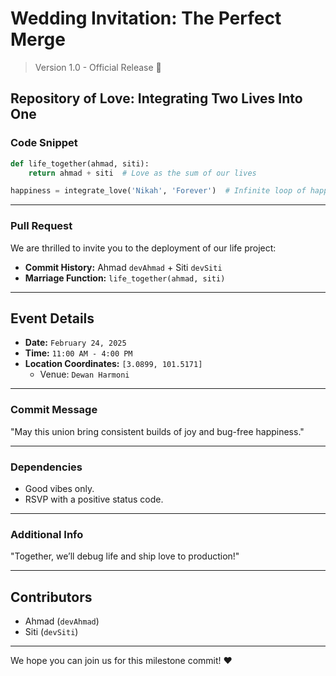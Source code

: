# Wedding Invitation: **The Perfect Merge**

> Version 1.0 - Official Release 🚀  

## Repository of Love: Integrating Two Lives Into One

### Code Snippet
```python
def life_together(ahmad, siti):
    return ahmad + siti  # Love as the sum of our lives

happiness = integrate_love('Nikah', 'Forever')  # Infinite loop of happiness
```

---

### Pull Request  
We are thrilled to invite you to the deployment of our life project:  

- **Commit History:** Ahmad `devAhmad` + Siti `devSiti`  
- **Marriage Function:** `life_together(ahmad, siti)`  

---

## Event Details  

- **Date:** `February 24, 2025`  
- **Time:** `11:00 AM - 4:00 PM`  
- **Location Coordinates:** `[3.0899, 101.5171]`  
  - Venue: `Dewan Harmoni`  

---

### Commit Message  
"May this union bring consistent builds of joy and bug-free happiness."  

---

### Dependencies  
- Good vibes only.  
- RSVP with a positive status code.  

---

### Additional Info  
"Together, we’ll debug life and ship love to production!"

---

## Contributors  
- Ahmad (`devAhmad`)  
- Siti (`devSiti`)  

---

We hope you can join us for this milestone commit! ❤️
